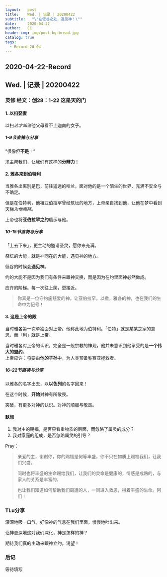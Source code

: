 ```yaml
---
layout:   post
title:    Wed. | 记录 | 20200422
subtitle:   "\"在低谷之处，遇见神！\""
date:     2020-04-22
author:   CC
header-img: img/post-bg-bread.jpg
catalog: true
tags:
  - Record-20-04
---
```


## 2020-04-22-Record

## Wed. | 记录 | 20200422

### 灵修 经文：创28：1-22 这是天的门

#### 1. 以扫娶妻

以扫*这才知道*他父母看不上迦南的女子。

##### 1-9节直祷与分享

“很像但**不是**！”

求主帮我们，让我们有这样的**分辨力**！

#### 2. 雅各来到伯特利

当雅各出离别是巴，前往遥远的哈兰，面对他的是一个陌生的世界、充满不安全与不确定。  

但是在伯特利，他祖亚伯拉罕曾经筑坛的地方，上帝亲自找到他，让他在梦中看到天梯*为他而降*。

上帝也将**亚伯拉罕之约**启示与他。

##### 10-15节直祷与分享

「上去下来」，更主动的邀请圣灵，愿你来充满。

祭坛的大能，就是神同在的大能，遇见神的地方。

低谷的时候会**遇见神**。

约的大能不是因为我们有条件来跟神交换，而是因为在约里面神必然做成。

应许的阶梯。每一次往上爬，更接近。  

> 你真是一位守约施慈爱的神。让亚伯拉罕，以撒，雅各的神，也在我们的生命中为记号！

#### 3. 这是上帝的殿

当时雅各第一次单独面对上帝。他称此地为伯特利。「伯特」就是某某之家的意思，而「利」就是上帝。

当时雅各对上帝的认识，完全是一般宗教的神观，他并未意识到他承受的是**一个伟大的盟约**。  
上帝应许：将要由**他的子孙**中，为人类预备弥赛亚拯救者。

##### 16-22节直祷与分享

以雅各的名字出去，以**以色列**的名字回来！

在这个时候，**开始**对神有所敬畏。

突破，有更多对神的认识。对神的顺服与敬畏。

#### 默想

1. 我对主的赐福，是否只看重物质的层面，而忽略了属灵的成分？
2. 我对家庭的组成，是否忽略属灵的引导？

Pray：

> 亲爱的主，谢谢你，你的赐福是何等丰盛，你不只在物质上赐福我们，让我们兴盛，
>
> 同时也将丰盛的生命赐给我们，让我们的灵命是健康的，情感是成熟的，与家人的关系是丰富的，
>
> 也让我们知道如何帮助我们周遭的人，一同进入救恩，得着丰盛的生命。阿们！

### TLu分享

深深地吸一口气，好像神的气息在我们里面。慢慢地吐出来。

让神更深地这对我们深化，神是怎样的神？

期待我们真的主动来跟神立约。渴望！

### 后记

等待填写
